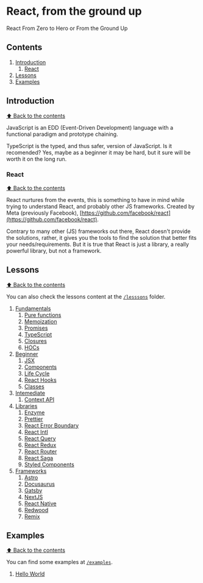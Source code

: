 # React, from the ground up #

React From Zero to Hero or From the Ground Up

## Contents

1. [Introduction](#introduction)
    1. [React](#react)
1. [Lessons](#lessons)
1. [Examples](#examples)

## Introduction
[⬆ Back to the contents](#contents)

JavaScript is an EDD (Event-Driven Development) language with a functional paradigm and prototype chaining.

TypeScript is the typed, and thus safer, version of JavaScript. Is it recomended? Yes, maybe as a beginner it may be hard, but it sure will be worth it on the long run.

### React
[⬆ Back to the contents](#contents)

React nurtures from the events, this is something to have in mind while trying to understand React, and probably other JS frameworks.
Created by Meta (previously Facebook), [https://github.com/facebook/react](https://github.com/facebook/react).

Contrary to many other (JS) frameworks out there, React doesn't provide the solutions, rather, it gives you the tools to find the solution that better fits your needs/requirements. But it is true that React is just a library, a really powerful library, but not a framework.

## Lessons
[⬆ Back to the contents](#contents)

You can also check the lessons content at the [`/lesssons`](./lessons/) folder.

1. [Fundamentals](./lessons/0.-Fundamentals/)
    1. [Pure functions](./lessons/0.-Fundamentals/1.-pure-functions/)
    1. [Memoization](./lessons/0.-Fundamentals/2.-memoization/)
    1. [Promises](./lessons/0.-Fundamentals/3.-promises/)
    1. [TypeScript](./lessons/0.-Fundamentals/4.-typescript/)
    1. [Closures](./lessons/0.-Fundamentals/5.-closures/)
    1. [HOCs](./lessons/0.-Fundamentals/6.-hoc/)
1. [Beginner](./lessons/1.-Beginner/)
    1. [JSX](./lessons/1.-Beginner/0.-jsx/) 
    1. [Components](./lessons/1.-Beginner/1.-components/)
    1. [Life Cycle](./lessons/1.-Beginner/2.-life-cycle/)
    1. [React Hooks](./lessons/1.-Beginner/3.-hooks/)
    1. [Classes](./lessons/1.-Beginner/4.-classes/)
1. [Intemediate](./lessons/2.-Intemediate/)
    1. [Context API](./lessons/2.-Intemediate/.-context/)
1. [Libraries](./lessons/.-Libraries/)
    1. [Enzyme](./lessons/.-enzyme/)
    1. [Prettier](./lessons/.-prettier/)
    1. [React Error Boundary](./lessons/.-react-error-boundary/)
    1. [React Intl](./lessons/.-react-intl/)
    1. [React Query](./lessons/.-react-query/)
    1. [React Redux](./lessons/.-react-redux/)
    1. [React Router](./lessons/.-react-router/)
    1. [React Saga](./lessons/.-react-saga/)
    1. [Styled Components](./lessons/.-styled-components/)
1. [Frameworks](./lessons/.-Frameworks/)
    1. [Astro](./lessons/.-astro/)
    1. [Docusaurus](./lessons/.-Frameworks/.-docusaurus)
    1. [Gatsby](./lessons/.-gatsby/)
    1. [NextJS](./lessons/.-next.js/)
    1. [React Native](./lessons/.-react-native/)
    1. [Redwood](./lessons/.-redwood.js/)
    1. [Remix](./lessons/.-remix.js/)

## Examples
[⬆ Back to the contents](#contents)

You can find some examples at [`/examples`](./examples/).

1. [Hello World](./examples/hello-world/)